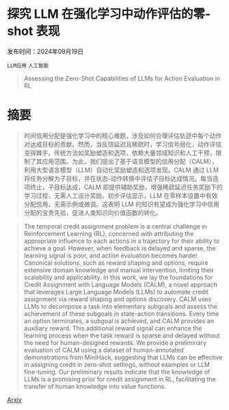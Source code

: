 # 探究 LLM 在强化学习中动作评估的零-shot 表现

发布时间：2024年09月19日

`LLM应用` `人工智能`

> Assessing the Zero-Shot Capabilities of LLMs for Action Evaluation in RL

# 摘要

> 时间信用分配是强化学习中的核心难题，涉及如何合理评估轨迹中每个动作对达成目标的贡献。然而，当反馈延迟且稀疏时，学习信号弱化，动作评估变得棘手。传统方法如奖励塑造和选项，依赖大量领域知识和人工干预，限制了其应用范围。为此，我们提出了基于语言模型的信用分配（CALM），利用大型语言模型（LLM）自动化奖励塑造和选项发现。CALM 通过 LLM 将任务分解为子目标，并在状态-动作转换中评估子目标达成情况。每当选项终止，子目标达成，CALM 即提供辅助奖励，增强稀疏延迟任务奖励下的学习过程，无需人工设计奖励。初步评估显示，LLM 在零样本设置中有效分配信用，无需示例或微调。这表明 LLM 的知识有望成为强化学习中信用分配的宝贵先验，促进人类知识向价值函数的转化。

> The temporal credit assignment problem is a central challenge in Reinforcement Learning (RL), concerned with attributing the appropriate influence to each actions in a trajectory for their ability to achieve a goal. However, when feedback is delayed and sparse, the learning signal is poor, and action evaluation becomes harder. Canonical solutions, such as reward shaping and options, require extensive domain knowledge and manual intervention, limiting their scalability and applicability. In this work, we lay the foundations for Credit Assignment with Language Models (CALM), a novel approach that leverages Large Language Models (LLMs) to automate credit assignment via reward shaping and options discovery. CALM uses LLMs to decompose a task into elementary subgoals and assess the achievement of these subgoals in state-action transitions. Every time an option terminates, a subgoal is achieved, and CALM provides an auxiliary reward. This additional reward signal can enhance the learning process when the task reward is sparse and delayed without the need for human-designed rewards. We provide a preliminary evaluation of CALM using a dataset of human-annotated demonstrations from MiniHack, suggesting that LLMs can be effective in assigning credit in zero-shot settings, without examples or LLM fine-tuning. Our preliminary results indicate that the knowledge of LLMs is a promising prior for credit assignment in RL, facilitating the transfer of human knowledge into value functions.

[Arxiv](https://arxiv.org/abs/2409.12798)